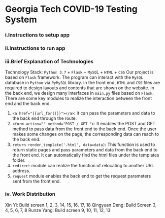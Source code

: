 # Georgia Tech COVID-19 Testing System
### i.Instructions to setup app


### ii.Instructions to run app


### iii.Brief Explanation of Technologies
Technology Stack: `Python 3.7` + `Flask` + `MySQ`L + `HTML` + `CSS`
Our project is based on `Flask` framework. The program can interact with the `MySQL` database in `Python` via `PyMySQL` library. 
In the front end, `HTML` and `CSS` files are required to design layouts and contents that are shown on the website. In the back end, we design many interfaces in `main.py` files based on `Flask`.
There are some key modules to realize the interaction between the front end and the back end. 
1. `<a href="{{url_for()}}"></a>`: It can pass the parameters and data to the back end through the route.
2. `<form action="" method="POST / GET ">`: It enables the POST and GET method to pass data from the front end to the back end. Once the user makes some changes on the page, the corresponding data can reach to the back end.
3. `return render_template('.html', data=data)`: This function is used to return static pages and pass parameters and data from the back end to the front end. It can automatically find the html files under the templates folder. 
4. `redirect` module can realize the function of relocating to another URL address.
5. `request` module enables the back end to get the request parameters sent from the front end. 

### iv.	Work Distribution
Xin Yi: Build screen 1, 2, 3, 14, 15, 16, 17, 18
Qingyuan Deng: Build Screen 3, 4, 5, 6, 7, 8
Runze Yang: Build screen 9, 10, 11, 12, 13

